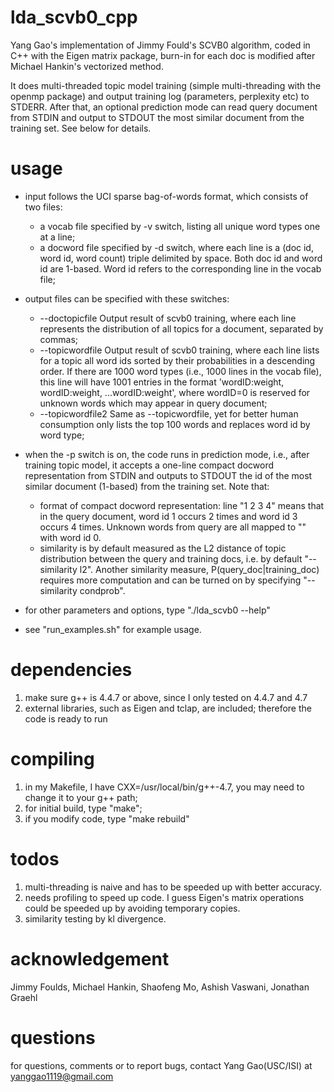 lda_scvb0_cpp
=============

Yang Gao's implementation of Jimmy Fould's SCVB0 algorithm, coded in C++ with the Eigen matrix package, burn-in for each doc is modified after Michael Hankin's vectorized method.

It does multi-threaded topic model training (simple multi-threading with the openmp package) and output training log (parameters, perplexity etc) to STDERR. After that, an optional prediction mode can read query document from STDIN and output to STDOUT the most similar document from the training set. See below for details.

usage
=====

- input follows the UCI sparse bag-of-words format, which consists of two files: 
    - a vocab file specified by -v switch, listing all unique word types one at a line; 
    - a docword file specified by -d switch, where each line is a (doc id, word id, word count) triple delimited by space. Both doc id and word id are 1-based. Word id refers to the corresponding line in the vocab file;

- output files can be specified with these switches:

   - --doctopicfile <string>
     Output result of scvb0 training, where each line represents the distribution of all topics for a document, separated by commas;
   - --topicwordfile <string>
     Output result of scvb0 training, where each line lists for a topic all word ids sorted by their probabilities in a descending order. If there are 1000 word types (i.e., 1000 lines in the vocab file), this line will have 1001 entries in the format 'wordID:weight, wordID:weight, ...wordID:weight', where wordID=0 is reserved for unknown words <unk> which may appear in query document;
   - --topicwordfile2 <string>
     Same as --topicwordfile, yet for better human consumption only lists the top 100 words and replaces word id by word type;

- when the -p switch is on, the code runs in prediction mode, i.e., after training topic model, it accepts a one-line compact docword representation from STDIN and outputs to STDOUT the id of the most similar document (1-based) from the training set. Note that:

    - format of compact docword representation: line "1 2 3 4" means that in the query document, word id 1 occurs 2 times and word id 3 occurs 4 times. Unknown words from query are all mapped to "<unk>" with word id 0.
    - similarity is by default measured as the L2 distance of topic distribution between the query and training docs, i.e. by default "--similarity l2". Another similarity measure, P(query_doc|training_doc) requires more computation and can be turned on by specifying "--similarity condprob".

- for other parameters and options, type "./lda_scvb0 --help"

-  see "run_examples.sh" for example usage.

dependencies
============
1. make sure g++ is 4.4.7 or above, since I only tested on 4.4.7 and 4.7
2. external libraries, such as Eigen and tclap, are included; therefore the code is ready to run

compiling
=========
1. in my Makefile, I have CXX=/usr/local/bin/g++-4.7, you may need to change it to your g++ path;
2. for initial build, type "make";
3. if you modify code, type "make rebuild"

todos
=====
1. multi-threading is naive and has to be speeded up with better accuracy.
2. needs profiling to speed up code. I guess Eigen's matrix operations could be speeded up by avoiding temporary copies.
3. similarity testing by kl divergence.

acknowledgement
===============
Jimmy Foulds, Michael Hankin, Shaofeng Mo, Ashish Vaswani, Jonathan Graehl

questions
=========
for questions, comments or to report bugs, contact Yang Gao(USC/ISI) at yanggao1119@gmail.com
